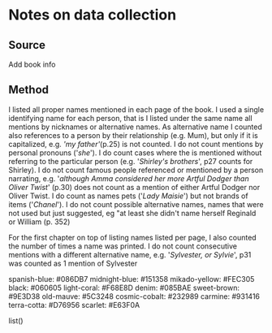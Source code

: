 # Notes on data collection

## Source

Add book info

## Method

I listed all proper names mentioned in each page of the book. I used a single identifying name for each person, that is I listed under the same name all mentions by nicknames or alternative names. As alternative name I counted also references to a person by their relationship (e.g. Mum), but only if it is capitalized, e.g. _'my father'_(p.25) is not counted. I do not count mentions by personal pronouns ('_she_'). I do count cases where the is mentioned without referring to the particular person (e.g. '_Shirley's brothers_', p27 counts for Shirley). I do not count famous people referenced or mentioned by a person narrating, e.g. '_although Amma considered her more Artful Dodger than Oliver Twist_' (p.30) does not count as a mention of either Artful Dodger nor Oliver Twist. I do count as names pets ('_Lady Maisie_') but not brands of items ('_Chanel_'). I do not count possible alternative names, names that were not used but just suggested, eg "at least she didn't name herself Reginald or William (p. 352)

For the first chapter on top of listing names listed per page, I also counted the number of times a name was printed. I do not count consecutive mentions with a different alternative name, e.g. '_Sylvester, or Sylvie_', p31 was counted as 1 mention of Sylvester




spanish-blue: #086DB7
midnight-blue: #151358
mikado-yellow: #FEC305
black: #060605
light-coral: #F68E8D
denim: #085BAE
sweet-brown: #9E3D38
old-mauve: #5C3248
cosmic-cobalt: #232989
carmine: #931416
terra-cotta: #D76956
scarlet: #E63F0A

list()